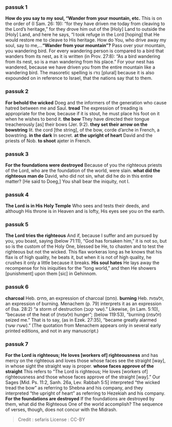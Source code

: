 
### passuk 1
<b>How do you say to my soul, “Wander from your mountain, etc.</b> This is on the order of (I Sam. 26: 19): “for they have driven me today from cleaving to the Lord’s heritage,” for they drove him out of the [Holy] Land to outside the [Holy] Land, and here he says, “I took refuge in the Lord [hoping] that He would restore me to cleave to His heritage. How do You, who drive away my soul, say to me,...<b>“Wander from your mountain”?</b> Pass over your mountain, you wandering bird. For every wandering person is compared to a bird that wanders from its nest, as it is written (in Prov. 27:8): “As a bird wandering from its nest, so is a man wandering from his place.” For your nest has wandered, because we have driven you from the entire mountain like a wandering bird. The masoretic spelling is נודו [plural] because it is also expounded on in reference to Israel, that the nations say that to them.

### passuk 2
<b>For behold the wicked</b> Doeg and the informers of the generation who cause hatred between me and Saul.
<b>tread</b> The expression of treading is appropriate for the bow, because if it is stout, he must place his foot on it when he wishes to bend it.
<b>the bow</b> They have directed their tongue treacherously [as] their bows (Jer. 9:2).
<b>they set their arrow on the bowstring</b> lit. the cord [the string], of the bow, corde d’arche in French, a bowstring.
<b>in the dark</b> In secret.
<b>at the upright of heart</b> David and the priests of Nob.
<b>to shoot</b> ajeter in French.

### passuk 3
<b>For the foundations were destroyed</b> Because of you the righteous priests of the Lord, who are the foundation of the world, were slain.
<b>what did the righteous man do</b> David, who did not sin, what did he do in this entire matter? [He said to Doeg,] You shall bear the iniquity, not I.

### passuk 4
<b>The Lord is in His Holy Temple</b> Who sees and tests their deeds, and although His throne is in Heaven and is lofty, His eyes see you on the earth.

### passuk 5
<b>The Lord tries the righteous</b> And if, because I suffer and am pursued by you, you boast, saying (below 71:11), “God has forsaken him,” it is not so, but so is the custom of the Holy One, blessed be He, to chasten and to test the righteous but not the wicked. This flax workeras long as he knows that his flax is of high quality, he beats it, but when it is not of high quality, he crushes it only a little because it breaks.
<b>His soul hates</b> He lays away the recompense for his iniquities for the “long world,” and then He showers [punishment] upon them [sic] in Gehinnom.

### passuk 6
<b>charcoal</b> Heb. פחים, an expression of charcoal (פחם).
<b>burning</b> Heb. זלעפות, an expression of burning. Menachem (p. 79) interprets it as an expression of (Isa. 28:2) “a storm of destruction (שער קטב).” Likewise, (in Lam. 5:10), “because of the heat of (זלעפות) hunger”; (below 119:53), “burning (זלעפה) seized me.” That is to say, (as in Ezek. 27:35), “became greatly alarmed (שערו שער).” (The quotation from Menachem appears only in several early printed editions, and not in any manuscript.)

### passuk 7
<b>For the Lord is righteous; He loves [workers of] righteousness</b> and has mercy on the righteous and loves those whose faces see the straight [way], in whose sight the straight way is proper.
<b>whose faces approve of the straight</b> This refers to “The Lord is righteous; He loves [workers of] righteousness and those whose faces approve of the straight [way].” Our Sages [Mid. Ps. 11:2, Sanh. 26a, Lev. Rabbah 5:5] interpreted “the wicked tread the bow” as referring to Shebna and his company, and they interpreted “the upright of heart” as referring to Hezekiah and his company.
<b>For the foundations are destroyed</b> If the foundations are destroyed by them, what did the Righteous One of the world accomplish? The sequence of verses, though, does not concur with the Midrash.

>Credit : sefaris
>License : CC-BY